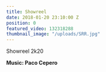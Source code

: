```yaml
---
title: Showreel
date: 2018-01-20 23:10:00 Z
position: 0
featured_video: 132318288
thumbnail_image: "/uploads/SRR.jpg"
---
```


Showreel 2k20<br>

**Music: Paco Cepero**